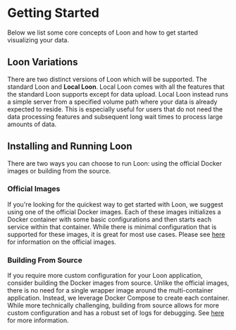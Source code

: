 # Getting Started

Below we list some core concepts of Loon and how to get started visualizing your data.

## Loon Variations

There are two distinct versions of Loon which will be supported. The standard Loon and **Local Loon**. Local Loon comes with all the features that the standard Loon supports except for data upload. Local Loon instead runs a simple server from a specified volume path where your data is already expected to reside. This is especially useful for users that do not need the data processing features and subsequent long wait times to process large amounts of data.

## Installing and Running Loon

There are two ways you can choose to run Loon: using the official Docker images or building from the source.

### Official Images

If you're looking for the quickest way to get started with Loon, we suggest using one of the official Docker images. Each of these images initializes a Docker container with some basic configurations and then starts each service within that container. While there is minimal configuration that is supported for these images, it is great for most use cases. Please see [here](./loon-wrappers) for information on the official images.

### Building From Source

If you require more custom configuration for your Loon application, consider building the Docker images from source. Unlike the official images, there is no need for a single wrapper image around the multi-container application. Instead, we leverage Docker Compose to create each container. While more technically challenging, building from source allows for more custom configuration and has a robust set of logs for debugging. See [here](./building-loon) for more information.
